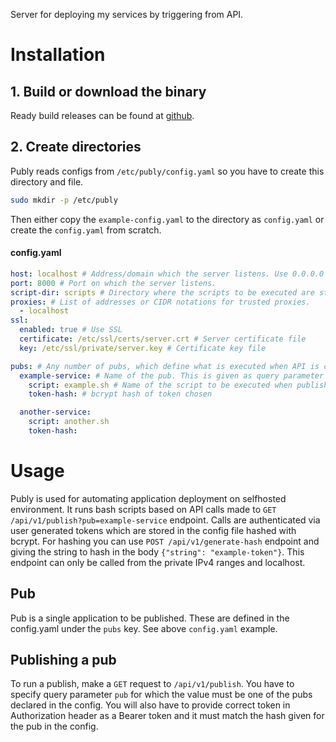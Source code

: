 Server for deploying my services by triggering from API.

# Installation

## 1. Build or download the binary

Ready build releases can be found at [github](https://github.com/Ben-PP/publy/releases).

## 2. Create directories

Publy reads configs from `/etc/publy/config.yaml` so you have to create this
directory and file.

```bash
sudo mkdir -p /etc/publy
```

Then either copy the `example-config.yaml` to the directory as `config.yaml` or
create the `config.yaml` from scratch.

#### config.yaml

```yaml
host: localhost # Address/domain which the server listens. Use 0.0.0.0 for all.
port: 8000 # Port on which the server listens.
script-dir: scripts # Directory where the scripts to be executed are stored.
proxies: # List of addresses or CIDR notations for trusted proxies.
  - localhost
ssl:
  enabled: true # Use SSL
  certificate: /etc/ssl/certs/server.crt # Server certificate file
  key: /etc/ssl/private/server.key # Certificate key file

pubs: # Any number of pubs, which define what is executed when API is called.
  example-service: # Name of the pub. This is given as query parameter when calling the API.
    script: example.sh # Name of the script to be executed when publishing the pub.
    token-hash: # bcrypt hash of token chosen

  another-service:
    script: another.sh
    token-hash:
```

# Usage

Publy is used for automating application deployment on selfhosted environment.
It runs bash scripts based on API calls made to `GET /api/v1/publish?pub=example-service`
endpoint. Calls are authenticated via user generated tokens which are stored in
the config file hashed with bcrypt. For hashing you can use
`POST /api/v1/generate-hash` endpoint and giving the string to hash in the body
`{"string": "example-token"}`. This endpoint can only be called from the private
IPv4 ranges and localhost.

## Pub

Pub is a single application to be published. These are defined in the config.yaml
under the `pubs` key. See above `config.yaml` example.

## Publishing a pub

To run a publish, make a `GET` request to `/api/v1/publish`. You have to specify
query parameter `pub` for which the value must be one of the pubs declared in the
config. You will also have to provide correct token in Authorization header as a
Bearer token and it must match the hash given for the pub in the config.
